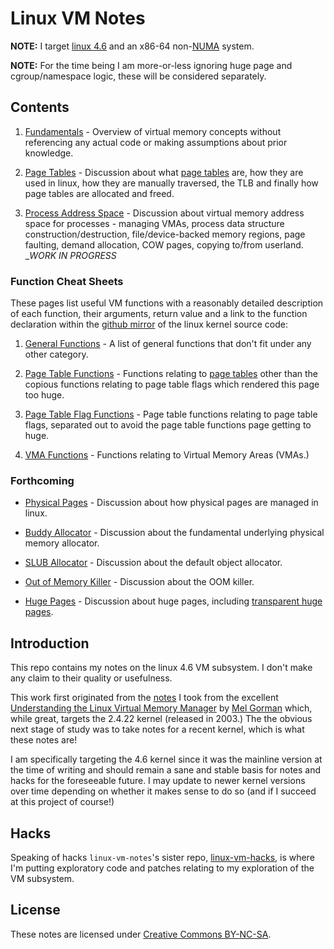 # Linux VM Notes

__NOTE:__ I target [linux 4.6][linux-4.6] and an x86-64 non-[NUMA][numa] system.

__NOTE:__ For the time being I am more-or-less ignoring huge page and
cgroup/namespace logic, these will be considered separately.

## Contents

1. [Fundamentals](fundamentals.md) - Overview of virtual memory concepts without
   referencing any actual code or making assumptions about prior knowledge.

2. [Page Tables](page-tables.md) - Discussion about what
   [page tables][page-table] are, how they are used in linux, how they are
   manually traversed, the TLB and finally how page tables are allocated and
   freed.

3. [Process Address Space](process.md) - Discussion about virtual memory address
  space for processes - managing VMAs, process data structure
  construction/destruction, file/device-backed memory regions, page faulting,
  demand allocation, COW pages, copying to/from userland. __WORK IN PROGRESS_

### Function Cheat Sheets

These pages list useful VM functions with a reasonably detailed description of
each function, their arguments, return value and a link to the function
declaration within the [github mirror][linux-4.6] of the linux kernel source
code:

1. [General Functions](./funcs.md) - A list of general functions that don't fit
   under any other category.

2. [Page Table Functions](./page-table-funcs.md) - Functions relating to
   [page tables](page-tables.md) other than the copious functions relating to
   page table flags which rendered this page too huge.

3. [Page Table Flag Functions](./page-table-flag-funcs.md) - Page table
   functions relating to page table flags, separated out to avoid the page table
   functions page getting to huge.

4. [VMA Functions](./vma-funcs.md) - Functions relating to Virtual Memory Areas
   (VMAs.)

### Forthcoming

* [Physical Pages](physical.md) - Discussion about how physical pages are
  managed in linux.

* [Buddy Allocator](buddy.md) - Discussion about the fundamental underlying
  physical memory allocator.

* [SLUB Allocator](slub.md) - Discussion about the default object
  allocator.

* [Out of Memory Killer](oom.md) - Discussion about the OOM
  killer.

* [Huge Pages](huge.md) - Discussion about huge pages, including
  [transparent huge pages][transhuge].

## Introduction

This repo contains my notes on the linux 4.6 VM subsystem. I don't make any
claim to their quality or usefulness.

This work first originated from the [notes][linux-gorman] I took from the
excellent [Understanding the Linux Virtual Memory Manager][amazon-gorman] by
[Mel Gorman][gorman] which, while great, targets the 2.4.22 kernel (released in
2003.) The the obvious next stage of study was to take notes for a recent
kernel, which is what these notes are!

I am specifically targeting the 4.6 kernel since it was the mainline version at
the time of writing and should remain a sane and stable basis for notes and
hacks for the foreseeable future. I may update to newer kernel versions over
time depending on whether it makes sense to do so (and if I succeed at this
project of course!)

## Hacks

Speaking of hacks `linux-vm-notes`'s sister repo, [linux-vm-hacks][vm-hacks], is
where I'm putting exploratory code and patches relating to my exploration of the
VM subsystem.

## License

These notes are licensed under [Creative Commons BY-NC-SA][license].

[amazon-gorman]:http://www.amazon.co.uk/Understanding-Virtual-Memory-Manager-Perens/dp/0131453483
[gorman]:http://www.csn.ul.ie/~mel/blog/
[license]:http://creativecommons.org/licenses/by-nc-sa/4.0/
[linux-4.6]:https://github.com/torvalds/linux/tree/v4.6
[linux-gorman]:https://github.com/lorenzo-stoakes/linux-gorman-book-notes
[numa]:https://en.wikipedia.org/wiki/Non-uniform_memory_access
[page-table]:https://en.wikipedia.org/wiki/Page_table
[transhuge]:https://github.com/torvalds/linux/blob/v4.6/Documentation/vm/transhuge.txt
[vm-hacks]:https://github.com/lorenzo-stoakes/linux-vm-hacks
